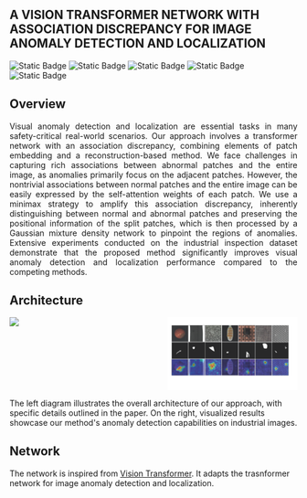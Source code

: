 ## A VISION TRANSFORMER NETWORK WITH ASSOCIATION DISCREPANCY FOR IMAGE ANOMALY DETECTION AND LOCALIZATION
![Static Badge](https://img.shields.io/badge/Apache-blue?style=flat&label=license&labelColor=black&color=blue)
![Static Badge](https://img.shields.io/badge/passing-green?style=flat&label=build&labelColor=black&color=green)
![Static Badge](https://img.shields.io/badge/passing-green?style=flat&label=circleci&labelColor=black&color=green)
![Static Badge](https://img.shields.io/badge/welcome-green?style=flat&label=PRs&labelColor=black&color=green)
![Static Badge](https://img.shields.io/badge/Python-green?style=flat&label=Language&labelColor=black&color=green)
## Overview
<div style="text-align: justify;">
Visual anomaly detection and localization are essential tasks in many safety-critical real-world scenarios. Our approach involves a transformer network with an association discrepancy, combining elements of patch embedding and a reconstruction-based method. We face challenges in capturing rich associations between abnormal patches and the entire image, as anomalies primarily focus on the adjacent patches. However, the nontrivial associations between normal patches and the entire image can be easily expressed by the self-attention weights of each patch. We use a minimax strategy to amplify this association discrepancy, inherently distinguishing between normal and abnormal patches and preserving the positional information of the split patches, which is then processed by a Gaussian mixture density network to pinpoint the regions of anomalies. Extensive experiments conducted on the industrial inspection dataset demonstrate that the proposed method significantly improves visual anomaly detection and localization performance compared to the competing methods.
</div>

## Architecture
<div style="display:flex; justify-content:space-between;">
    <img src="image/vit.png" width="50%">
    <img src="image/result.png" width="45%">
</div>

The left diagram illustrates the overall architecture of our approach, with specific details outlined in the paper. On the right, visualized results showcase our method's anomaly detection capabilities on industrial images.
## Network
The network is inspired from [Vision Transformer](https://openreview.net/pdf?id=YicbFdNTTy). 
It adapts the trasnformer network for image anomaly detection and localization.

